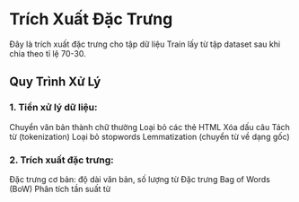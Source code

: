 # Trích Xuất Đặc Trưng
Đây là trích xuất đặc trưng cho tập dữ liệu Train lấy từ tập dataset sau khi chia theo tỉ lệ 70-30.

## Quy Trình Xử Lý

### 1. Tiền xử lý dữ liệu:
Chuyển văn bản thành chữ thường
Loại bỏ các thẻ HTML
Xóa dấu câu
Tách từ (tokenization)
Loại bỏ stopwords
Lemmatization (chuyển từ về dạng gốc)

### 2. Trích xuất đặc trưng:
Đặc trưng cơ bản: độ dài văn bản, số lượng từ
Đặc trưng Bag of Words (BoW)
Phân tích tần suất từ


